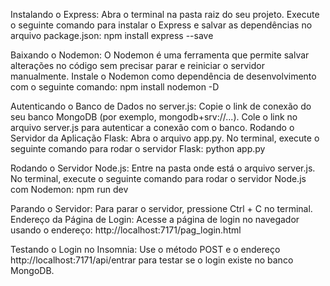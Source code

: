 
Instalando o Express:
Abra o terminal na pasta raiz do seu projeto.
Execute o seguinte comando para instalar o Express e salvar as dependências no arquivo package.json:
npm install express --save

Baixando o Nodemon:
O Nodemon é uma ferramenta que permite salvar alterações no código sem precisar parar e reiniciar o servidor manualmente.
Instale o Nodemon como dependência de desenvolvimento com o seguinte comando:
npm install nodemon -D

Autenticando o Banco de Dados no server.js:
Copie o link de conexão do seu banco MongoDB (por exemplo, mongodb+srv://...).
Cole o link no arquivo server.js para autenticar a conexão com o banco.
Rodando o Servidor da Aplicação Flask:
Abra o arquivo app.py.
No terminal, execute o seguinte comando para rodar o servidor Flask:
python app.py

Rodando o Servidor Node.js:
Entre na pasta onde está o arquivo server.js.
No terminal, execute o seguinte comando para rodar o servidor Node.js com Nodemon:
npm run dev

Parando o Servidor:
Para parar o servidor, pressione Ctrl + C no terminal.
Endereço da Página de Login:
Acesse a página de login no navegador usando o endereço:
http://localhost:7171/pag_login.html

Testando o Login no Insomnia:
Use o método POST e o endereço http://localhost:7171/api/entrar para testar se o login existe no banco MongoDB.
